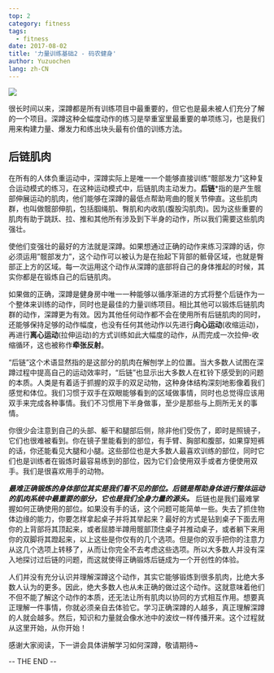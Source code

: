 ```yaml
---
top: 2
category: fitness
tags:
  - fitness
date: 2017-08-02
title: '力量训练基础2 - 码农健身'
author: Yuzuochen
lang: zh-CN
---
```




![](/img/fitness-power-02/power-train.jpg)

很长时间以来，深蹲都是所有训练项目中最重要的，但它也是最未被人们充分了解的一个项目。深蹲这种全幅度动作的练习是举重室里最重要的单项练习，也是我们用来构建力量、爆发力和练出块头最有价值的训练方法。

## 后链肌肉

在所有的人体负重运动中，深蹲实际上是唯一一个能够直接训练“髋部发力”这种复合运动模式的练习，在这种运动模式中，后链肌肉主动发力。**后链***指的是产生髋部伸展运动的肌肉，他们能够在深蹲的最低点帮助弯曲的髋关节伸直。这些肌肉群，也叫做髋部伸肌，包括腘绳肌、臀肌和内收肌(腹股沟肌肉)。因为这些重要的肌肉有助于跳跃、拉、推和其他所有涉及到下半身的动作，所以我们需要这些肌肉强壮。

使他们变强壮的最好的方法就是深蹲。如果想通过正确的动作来练习深蹲的话，你必须运用”髋部发力”，这个动作可以被认为是在抬起下背部的骶骨区域，也就是臀部正上方的区域。每一次运用这个动作从深蹲的底部将自己的身体推起的时候，其实你都是在锻炼自己的后链肌肉。

如果做的正确，深蹲是健身房中唯一一种能够以循序渐进的方式将整个后链作为一个整体来训练的动作，同时也是最佳的力量训练项目。相比其他可以锻炼后链肌肉群的动作，深蹲更为有效。因为其他任何动作都不会在使用所有后链肌肉的同时，还能够保持足够的动作幅度，也没有任何其他动作以先进行**向心运动**(收缩运动)，再进行**离心运动**(拉伸运动)的方式训练如此大幅度的动作，从而完成一次拉伸-收缩循环，这也被称作**牵张反射**。

“后链”这个术语显然指的是这部分的肌肉在解刨学上的位置。当大多数人试图在深蹲过程中提高自己的运动效率时，“后链”也显示出大多数人在杠铃下感受到的问题的本质。人类是有着适于抓握的双手的双足动物，这种身体结构深刻地影像着我们感觉和体位。我们习惯于双手在双眼能够看到的区域做事情，同时也总觉得应该用双手来完成各种事情。我们不习惯用下半身做事，至少是那些与上厕所无关的事情。

你很少会注意到自己的头部、躯干和腿部后侧，除非他们受伤了，即时是照镜子，它们也很难被看到。你在镜子里能看到的部位，有手臂、胸部和腹部，如果穿短裤的话，你还能看见大腿和小腿。这些部位也是大多数人最喜欢训练的部位，同时它们也是训练者在锻炼时最容易练到的部位，因为它们会使用双手或者方便使用双手。我们是很喜欢用手的动物。

***最难正确锻炼的身体部位其实是我们看不见的部位。后链是帮助身体进行整体运动的肌肉系统中最重要的部分，它也是我们全身力量的源头。*** 后链也是我们最难掌握如何正确使用的部位。如果没有手的话，这个问题可能简单一些。失去了抓住物体边缘的能力，你要怎样拿起桌子并将其举起来？最好的方式是钻到桌子下面去用你的上背部将其顶起来，或者屈膝半蹲用髋部顶住桌子并推动桌子，或者躺下来用你的双脚将其蹬起来，以上这些是你仅有的几个选项。但是你的双手把你的注意力从这几个选项上转移了，从而让你完全不去考虑这些选项。所以大多数人并没有深入地探讨过后链的问题，而这就使得正确锻炼后链成为一个开创性的体验。

人们并没有充分认识并理解深蹲这个动作，其实它能够锻炼到很多肌肉，比绝大多数人认为的更多。因此，绝大多数人也从未正确的做过这个动作。这就意味着他们不但不能了解这个动作的本质，还无法让所有肌肉以协同的方式相互作用。想要真正理解一件事情，你就必须亲自去体验它。学习正确深蹲的人越多，真正理解深蹲的人就会越多。然后，知识和力量就会像水池中的波纹一样传播开来。这个过程就从这里开始，从你开始！

感谢大家阅读，下一讲会具体讲解学习如何深蹲，敬请期待~

-- THE END --
